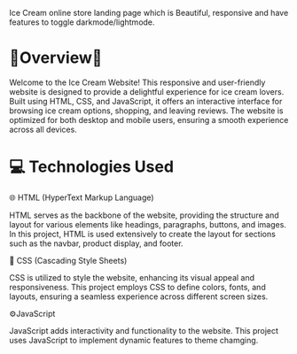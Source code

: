 Ice Cream online store landing page which is Beautiful, responsive and have features to toggle darkmode/lightmode.

# 🌟Overview🌟

Welcome to the Ice Cream Website! This responsive and user-friendly website is designed to provide a delightful experience for ice cream lovers. Built using HTML, CSS, and JavaScript, it offers an interactive interface for browsing ice cream options, shopping, and leaving reviews. The website is optimized for both desktop and mobile users, ensuring a smooth experience across all devices.

# 💻 Technologies Used 

🌐 HTML (HyperText Markup Language)

HTML serves as the backbone of the website, providing the structure and layout for various elements like headings, paragraphs, buttons, and images. In this project, HTML is used extensively to create the layout for sections such as the navbar, product display, and footer.

🎨 CSS (Cascading Style Sheets)

CSS is utilized to style the website, enhancing its visual appeal and responsiveness. This project employs CSS to define colors, fonts, and layouts, ensuring a seamless experience across different screen sizes.

⚙️JavaScript

JavaScript adds interactivity and functionality to the website. This project uses JavaScript to implement dynamic features to theme chamging.


 
